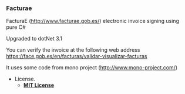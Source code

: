 ### Facturae

FacturaE (http://www.facturae.gob.es/) electronic invoice signing using pure C#

Upgraded to dotNet 3.1

You can verify the invoice at the following web address https://face.gob.es/en/facturas/validar-visualizar-facturas

It uses some code from mono project (http://www.mono-project.com/)

* License.
    * [**MIT License**](https://www.apache.org/licenses/LICENSE-2.0)
